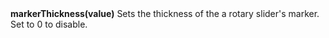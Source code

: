 <a name="markerThickness"><h3 style="padding-top: 40px; margin-top: 40px;"></h3></a>
**markerThickness(value)** Sets the thickness of the a rotary slider's marker. Set to 0 to disable. 


<!--UPDATE WIDGET_IN_CSOUND
    SIdent sprintf "markerThickness(%f) ", rnd(100)/50
    SIdentifier strcat SIdentifier, SIdent
-->